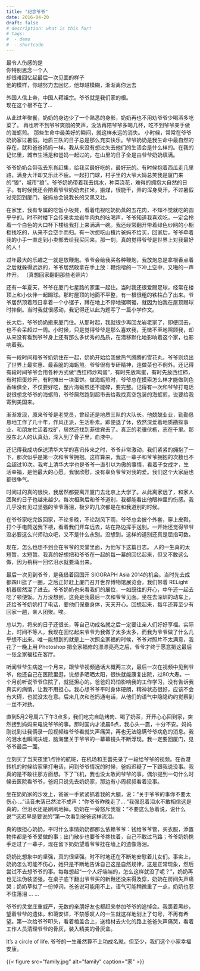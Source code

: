 ```yaml
---
title: "纪念爷爷﻿"
date: 2016-04-20
draft: false
# description: what is this for?
# tags:
#  - demo
#  - shortcode
---
```

最令人伤感的是  
你特别思念一个人  
却很难回忆起最后一次见面的样子  
他的模样，你越努力去回忆，他却越模糊，渐渐离你远去  

外国人信上帝，中国人拜祖宗。爷爷就是我们家的根。  
现在这个根不在了…
<!--more-->
从此过年聚餐，奶奶的身边少了一个熟悉的身影，奶奶再也不用劝爷爷少喝酒多吃菜了。
再也听不到爷爷爽朗的笑声，没法再陪爷爷多喝几杯，吃不到爷爷亲手做的海蛎煎。
那些生命中最美好的瞬间，就这样永远的消失。
小时候，常常在爷爷奶奶家过暑假。地质三队的日子总是那么充实快乐。爷爷奶奶是我生命中最自然的存在，就和爸爸妈妈一样。我从来没有想过失去他们的生活会是什么样的。在我的记忆里，城市生活是和爸妈一起过的，在山里的日子全是由爷爷奶奶填满。

爷爷奶奶会带我去东肖赶集，给我买最好吃的，最好玩的。有时候抱着西瓜走几里路，满身大汗却又乐此不疲。一起打门球，村子里的大爷大妈总笑我是厦门来的“狼”，城市“狼”。爷爷奶奶带着我去挑水，种菜浇花，难得的拥抱大自然的日子。有时候我还会陪着爷爷奶奶去扛米，搬煤，很能干，弄的浑身臭汗。不过暑假过完回到厦门，爸妈总会说我长的又黑又壮。

在家里，我有专属的吃饭小板凳，看着电视吃奶奶蒸的五花肉，不知不觉就吃的圆乎乎的。时不时楼下会传来卖龙岩牛肉丸的吆喝声，爷爷知道我喜欢吃，一定会拎着一个白色的大口杯下楼给我打上来满满一碗。我还经常翻开带着绿色纱网的小橱柜找吃的，从来不会空手而归。有一次想吃山楂片爸妈不给买，回家后，爷爷牵着我的小手一直走到小卖部去给我买回来。那一刻，真的觉得爷爷是世界上对我最好的人！

过年最大的乐趣之一就是放鞭炮。爷爷会给我买各种鞭炮，我放炮总是拿根香点着之后就躲得远远的，爷爷居然敢拿在手上放：鞭炮噌的一下冲上空中，又啪的一声炸开。
（真想回家翻翻那些老照片）

还有一年夏天，爷爷在厦门七星路的家里一起住。当时我还很爱踢足球，经常在楼顶上和小伙伴一起踢球。那时屋顶的地面不平整，有一根很粗的铁柱凸了出来。爷爷居然顶着烈日拿着一个小锯子，蹲在地上不停地锯啊锯，就因为怕我在屋顶踢球时摔倒。当时我就很感动，我记得还以此为题写了一篇小学作文。

长大后，爷爷奶奶搬来厦门住。从那时起，我就很少再回龙岩老家了，即便回去，也不会呆超过一周。小时候，只是觉得爷爷是那么喜欢我，无微不至地照顾我，却从来没有看到爷爷身上还有那么多优秀的品质，在潜移默化地影响着这个家，也影响着我。

有一段时间和爷爷奶奶住在一起，奶奶开始给我做热气腾腾的雪花丸，爷爷则烧出了世界上最实惠、最香脆的海蛎煎。爷爷很有专研精神，连做菜也不例外。还记得有段时间爷爷会用各种方式做“西红柿炒鸡蛋”，有时先放鸡蛋，有时先放西红柿，有时把蛋炒开，有时摊出一块蛋饼。做海蛎煎时，爷爷总在摸索怎么样才能做到色香味俱全，不仅要好吃，整片海蛎煎还不能碎，要完整。记得有一次和爷爷打电话说很想念爷爷的海蛎煎，爷爷居然跑到超市去给我找真空包装的海蛎煎，说要给我寄到美国来。

渐渐发现，原来爷爷是老党员，曾经还是地质三队的大队长。他兢兢业业，勤勤恳恳地工作了几十年，作风正派，生活朴素。即便退了休，依然深爱着地质勘探事业，和朋友忙活着找矿，居然还找到菲律宾去了。真正的老骥伏枥，志在千里。那股东北人的认真劲，深入到了骨子里，血液中。

还记得我成功保送清华大学的喜讯传来之时，爷爷非常激动，我们紧紧的拥抱了一下，那次似乎是第一次和爷爷拥抱。这样算来，我这一辈子和爷爷拥抱的次数也不会超过10次。我考上清华大学也是爷爷一直引以为傲的事情，看着子女成才，生活幸福，是他最大的心愿。我很欣慰，没有辜负爷爷对我的爱。我们这个大家庭也都很争气。

时间过的真的很快，我居然都要离开厦门去北京上大学了。从此离家远了，和家人团聚的日子也越来越少。每次相聚后和爷爷道别，我都能看出他眼神里的伤感。我几乎没有见过坚强的爷爷落泪，极少的几次都是在和我道别的时候。

在爷爷家吃完饭回家，不论多晚，不论刮风下雨，爷爷总会披个外套，穿上皮鞋，打个手电筒送我下楼，看着我们开车远去，站在路边挥手送别。一开始还觉得爷爷没必要这么兴师动众吧，又不是什么永别。没想到，这样的道别还真是屈指可数。

现在，怎么也想不到会在爷爷的灵堂里面，为他写下这篇日志。
人的一生真的太短暂，太短暂。我真的好想把和爷爷在一起的每一幕的回忆起来，但又不敢这么做，因为稍稍一回忆泪水就要涌出来。

最后一次见到爷爷，是我借着回国开 SIGGRAPH Asia 2014的机会。当时先去成都四川逛了一圈，之后正好赶上厦门召开世界博物馆展览会，我们带着 RELight 机器居然混了进去。爷爷奶奶也来看我们的展位，一如既往的开心，中午还一起去吃了顿便饭。万万没想到，这竟是我最后一次和爷爷见面。坐在去深圳的动车上，还给爷爷奶奶打了电话，要他们保重身体，天天开心。回想起来，每年还算至少有回家一趟，亲人团聚。唉。

总以为，将来的日子还很长，等自己功成名就之后一定要让亲人们好好享福。实际上，时间不等人，我现在回忆起来爷爷为我做了太多太多，而我为爷爷做了什么几乎想不出来。唯一能想到的就是上一次照全家福的时候，爷爷对照片不太满意，我花了一晚上用 Photoshop 把全家福修的漂漂亮亮之后，爷爷才终于愿意把这最后一张全家福挂在客厅。

听闻爷爷生病这一个月来，跟爷爷视频通话大概两三次，最后一次在视频中见到爷爷，他还自己在医院里逛，说想多晒晒太阳，很快就能康复出院，过80大寿。一个月前听说爷爷住院了，就挺担心的。爸爸妈妈怕影响我的工作学习，没有告诉我真实的病情，让我不用担心。我心想爷爷平时身体硬朗，精神状态很好，应该不会有大碍，也就没太在意。后来几次和爸妈通电话，从他们的语气中隐隐约约觉察到一丝不对劲。

直到5月2号周六下午3点多，我们吃完自助烤肉、喝了奶茶，开开心心回到家，突然接到妈妈来电说爷爷的事。那时国内才凌晨6点，我心头一震，十分不安。妈妈刚说到让我俩录一段视频给爷爷看就失声痛哭，再也无法隐瞒爷爷病危的消息。我的泪水也瞬间决堤，脑海里关于爷爷的一幕幕镜头不断浮现。我一定要回厦门，见爷爷最后一面。

立刻买了当天夜里1点钟的航班，在机场和王蕾先录了一段给爷爷的视频。在香港转机的时候给家里打电话，问到爷爷情况的时候，爸妈迟疑了一下跟我说没事。我真的是不敢往那方面想。下了飞机，我也没太敢问爷爷的事，偶尔提到一句什么时候去医院看爷爷，爸妈只说先去奶奶家，那边有小周叔叔看着没事。

坐在奶奶家的沙发上，爸爸一手紧紧抓着我的大腿，说：“关于爷爷的事你不要太伤心 …”话音未落已然泣不成声：“你爷爷昨晚走了… ”我强忍着泪水不敢相信这是真的，但泪水还是刷刷地掉。奶奶在一旁怒斥我爸：“不要这么急着说，说什么说”“这迟早是要说的”第一次看到爸爸这样流泪。

真的很担心奶奶，平时什么事情奶奶都那么依赖爷爷：钱给爷爷管，买衣服，添置物件都是爷爷爱做的事；出门散步也要爷爷搀扶着，自己不敢过马路；爷爷奶奶携手走过了一辈子，现在留下奶奶望着爷爷挂在墙上的遗像落泪。

奶奶比想象中的坚强，真的很坚强。时不时地还在不断地安慰着儿女们。事实上，奶奶怎么可能不伤心，她只是不断地告诉自己这是自然规律，这是正常现象，然后尝试不去想爷爷的事。每每想起“一个人好端端的，怎么这样就没了呢？”，奶奶再也无法伪装坚强。在桌子底下翻出爷爷买的新鞋还没来得及穿，奶奶在房间失声痛哭；奶奶草拟了一份悼词，爸爸说可能用不上，语气可能稍微重了一点，奶奶也忍不住落泪 … …

爷爷的灵堂庄重威严，无数的亲朋好友也都赶来参加爷爷的追悼会。我裹着黑纱，望着爷爷的遗体，和蔼安详，不禁感叹人的一生就这样地划上了句号，不再有希望。第一次给爷爷叩头，看着棺盖合上，送棺材去火化的路上爸爸失声痛哭，看着工作人员清理爷爷的骨灰，装入精美的骨灰盒。

It’s a circle of life.  爷爷的一生虽然算不上功成名就，但至少，我们这个小家幸福安康。

{{< figure src="family.jpg" alt="family" caption="家" >}}
